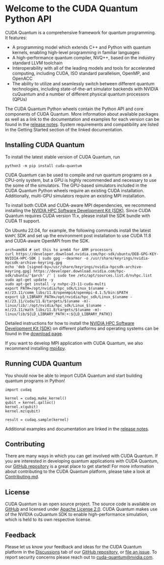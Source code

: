 # Welcome to the CUDA Quantum Python API

CUDA Quantum is a comprehensive framework for quantum programming. It features:

- A programming model which extends C++ and Python with quantum kernels,
  enabling high-level programming in familiar languages
- A high-performance quantum compiler, NVQ++, based on the industry standard
  LLVM toolchain
- Interoperability with all of the leading models and tools for accelerated
computing, including CUDA, ISO standard parallelism, OpenMP, and OpenACC
- The ability to utilize and seamlessly switch between different quantum
  technologies, including state-of-the-art simulator backends with NVIDIA
  cuQuantum and a number of different physical quantum processors (QPUs)

The CUDA Quantum Python wheels contain the Python API and core components of
CUDA Quantum. More information about available packages as well as a link to the
documentation and examples for each version can be found in the [release
notes][cudaq_docs_releases]. System requirements and compatibility are listed in
the Getting Started section of the linked documentation.

[cudaq_docs_releases]:
    https://nvidia.github.io/cuda-quantum/latest/releases.html

## Installing CUDA Quantum

To install the latest stable version of CUDA Quantum, run

```console
python3 -m pip install cuda-quantum
```

CUDA Quantum can be used to compile and run quantum programs on a CPU-only
system, but a GPU is highly recommended and necessary to use the some of the
simulators. The GPU-based simulators included in the CUDA Quantum Python wheels
require an existing CUDA installation. Additionally, multi-GPU simulators
require an existing MPI installation.

To install both CUDA and CUDA-aware MPI dependencies, we recommend
installing the [NVIDIA HPC Software Development Kit (SDK)](https://developer.nvidia.com/hpc-sdk).
Since CUDA Quantum requires CUDA version 11.x,
please install the SDK bundle with CUDA 11 support.  

On Ubuntu 22.04, for example, the following commands
install the latest `NVHPC` SDK and set up the environment post installation
to use CUDA 11.8 and CUDA-aware OpenMPI from the SDK.

```console
arch=amd64 # set this to arm64 for ARM processors
curl https://developer.download.nvidia.com/hpc-sdk/ubuntu/DEB-GPG-KEY-NVIDIA-HPC-SDK | sudo gpg --dearmor -o /usr/share/keyrings/nvidia-hpcsdk-archive-keyring.gpg
echo 'deb [signed-by=/usr/share/keyrings/nvidia-hpcsdk-archive-keyring.gpg] https://developer.download.nvidia.com/hpc-sdk/ubuntu/'$arch' /' | sudo tee /etc/apt/sources.list.d/nvhpc.list
sudo apt-get update -y
sudo apt-get install -y nvhpc-23-11-cuda-multi
export PATH=/opt/nvidia/hpc_sdk/Linux_$(uname -m)/23.11/comm_libs/11.8/openmpi4/openmpi-4.1.5/bin:$PATH
export LD_LIBRARY_PATH=/opt/nvidia/hpc_sdk/Linux_$(uname -m)/23.11/cuda/11.8/targets/$(uname -m)-linux/lib/:/opt/nvidia/hpc_sdk/Linux_$(uname -m)/23.11/math_libs/11.8/targets/$(uname -m)-linux/lib/${LD_LIBRARY_PATH:+:${LD_LIBRARY_PATH}}
```

Detailed instructions for how to install the
[NVIDIA HPC Software Development Kit (SDK)](https://developer.nvidia.com/hpc-sdk)
on different platforms and operating systems can be found in the
[download page](https://developer.nvidia.com/nvidia-hpc-sdk-2311-downloads).

If you want to develop MPI application with CUDA Quantum,
we also recommend installing [mpi4py](https://mpi4py.readthedocs.io/).

## Running CUDA Quantum

You should now be able to import CUDA Quantum and start building quantum
programs in Python!

```console
import cudaq

kernel = cudaq.make_kernel()
qubit = kernel.qalloc()
kernel.x(qubit)
kernel.mz(qubit)

result = cudaq.sample(kernel)
```

Additional examples and documentation are linked in the [release
notes][cudaq_docs_releases].

## Contributing

There are many ways in which you can get involved with CUDA Quantum. If you are
interested in developing quantum applications with CUDA Quantum, our [GitHub
repository][github_link] is a great place to get started! For more information
about contributing to the CUDA Quantum platform, please take a look at
[Contributing.md](https://github.com/NVIDIA/cuda-quantum/blob/main/Contributing.md).

## License

CUDA Quantum is an open source project. The source code is available on
[GitHub][github_link] and licensed under [Apache License 2.0](https://github.com/NVIDIA/cuda-quantum/blob/main/LICENSE).
CUDA Quantum makes use of the NVIDIA cuQuantum SDK to enable high-performance
simulation, which is held to its own respective license.

[github_link]: https://github.com/NVIDIA/cuda-quantum/

## Feedback

Please let us know your feedback and ideas for the CUDA Quantum platform in the
[Discussions][discussions] tab of our [GitHub repository][github_repo], or [file
an issue][cuda_quantum_issues]. To report security concerns please reach out to
[cuda-quantum@nvidia.com](mailto:cuda-quantum@nvidia.com).

[discussions]: https://github.com/NVIDIA/cuda-quantum/discussions
[cuda_quantum_issues]: https://github.com/NVIDIA/cuda-quantum/issues
[github_repo]: https://github.com/NVIDIA/cuda-quantum
